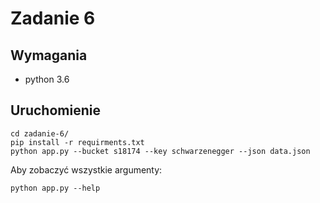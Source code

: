 # Zadanie 6

## Wymagania

- python 3.6

## Uruchomienie

```
cd zadanie-6/
pip install -r requirments.txt
python app.py --bucket s18174 --key schwarzenegger --json data.json
```

Aby zobaczyć wszystkie argumenty:

```
python app.py --help
```